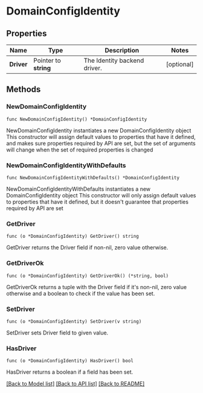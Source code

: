 # DomainConfigIdentity

## Properties

Name | Type | Description | Notes
------------ | ------------- | ------------- | -------------
**Driver** | Pointer to **string** | The Identity backend driver. | [optional] 

## Methods

### NewDomainConfigIdentity

`func NewDomainConfigIdentity() *DomainConfigIdentity`

NewDomainConfigIdentity instantiates a new DomainConfigIdentity object
This constructor will assign default values to properties that have it defined,
and makes sure properties required by API are set, but the set of arguments
will change when the set of required properties is changed

### NewDomainConfigIdentityWithDefaults

`func NewDomainConfigIdentityWithDefaults() *DomainConfigIdentity`

NewDomainConfigIdentityWithDefaults instantiates a new DomainConfigIdentity object
This constructor will only assign default values to properties that have it defined,
but it doesn't guarantee that properties required by API are set

### GetDriver

`func (o *DomainConfigIdentity) GetDriver() string`

GetDriver returns the Driver field if non-nil, zero value otherwise.

### GetDriverOk

`func (o *DomainConfigIdentity) GetDriverOk() (*string, bool)`

GetDriverOk returns a tuple with the Driver field if it's non-nil, zero value otherwise
and a boolean to check if the value has been set.

### SetDriver

`func (o *DomainConfigIdentity) SetDriver(v string)`

SetDriver sets Driver field to given value.

### HasDriver

`func (o *DomainConfigIdentity) HasDriver() bool`

HasDriver returns a boolean if a field has been set.


[[Back to Model list]](../README.md#documentation-for-models) [[Back to API list]](../README.md#documentation-for-api-endpoints) [[Back to README]](../README.md)


